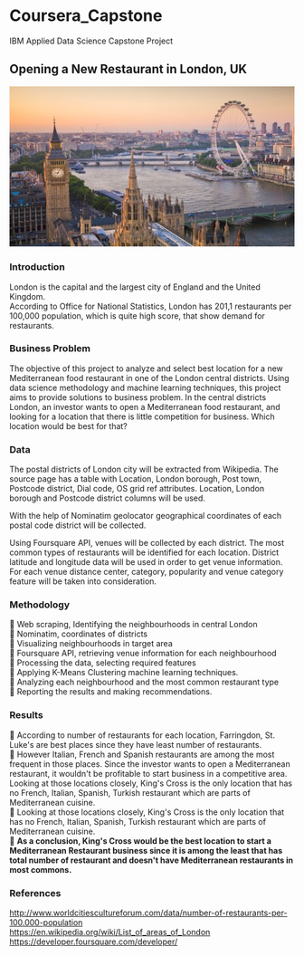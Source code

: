 # Coursera_Capstone

IBM Applied Data Science Capstone Project   

## Opening a New Restaurant in London, UK

<img src='London.jpg'>


### Introduction
London is the capital and the largest city of England and the United Kingdom.  
According to Office for National Statistics, London has 201,1 restaurants per 100,000 population, which is quite high score, that show demand for restaurants.

### Business Problem
The objective of this project to analyze and select best location for a new Mediterranean food restaurant in one of the London central districts. 
Using data science methodology and machine learning techniques, this project aims to provide solutions to business problem.
In the central districts London, an investor wants to open a Mediterranean food restaurant, and looking for a location that there is little competition for business. Which location would be best for that?

### Data
The postal districts of London city will be extracted from Wikipedia.
The source page has a table with Location, London borough, Post town, Postcode district, Dial code, OS grid ref attributes.
Location, London borough and Postcode district columns will be used.

With the help of Nominatim geolocator geographical coordinates of each postal code district will be collected.

Using Foursquare API, venues will be collected by each district. 
The most common types of restaurants will be identified for each location. District latitude and longitude data will be used in order to get venue information. 
For each venue distance center, category, popularity and venue category feature will be taken into consideration.

### Methodology

	Web scraping, Identifying the neighbourhoods in central London  
	Nominatim, coordinates of districts  
	Visualizing neighbourhoods in target area  
	Foursquare API, retrieving venue information for each neighbourhood  
	Processing the data, selecting required features  
	Applying K-Means Clustering machine learning techniques.  
	Analyzing each neighbourhood and the most common restaurant type  
	Reporting the results and making recommendations.  
  
  
### Results
	According to number of restaurants for each location, Farringdon, St. Luke's are best places since they have least number of restaurants.     
	However Italian, French  and Spanish restaurants are among the most frequent in those places. Since the investor wants to open a Mediterranean restaurant, it wouldn't be profitable to start business in a competitive area. Looking at those locations closely, King's Cross is the only location that has no French, Italian, Spanish, Turkish restaurant which are parts of Mediterranean cuisine.    
	Looking at those locations closely, King's Cross is the only location that has no French, Italian, Spanish, Turkish restaurant which are parts of Mediterranean cuisine.   
	**As a conclusion, King's Cross would be the best location to start a Mediterranean Restaurant business since it is among the least that has total number of restaurant and doesn't have Mediterranean restaurants in most commons.**


### References
http://www.worldcitiescultureforum.com/data/number-of-restaurants-per-100.000-population   
https://en.wikipedia.org/wiki/List_of_areas_of_London  
https://developer.foursquare.com/developer/   
  
